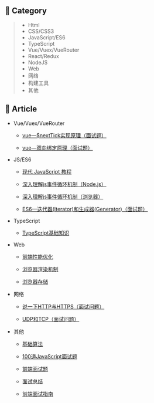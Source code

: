 ## 🌱 Category

> * Html
> * CSS/CSS3
> * JavaScript/ES6
> * TypeScript
> * Vue/Vuex/VueRouter
> * React/Redux
> * NodeJS
> * Web
> * 网络
> * 构建工具
> * 其他


## 🌱 Article
* Vue/Vuex/VueRouter

  * [vue—$nextTick实现原理（面试题）](https://github.com/mfuu/Blog/issues/7)

  * [vue—双向绑定原理（面试题）](https://github.com/mfuu/Blog/issues/8)

  
* JS/ES6

  * [现代 JavaScript 教程](https://zh.javascript.info/)
 
  * [深入理解js事件循环机制（Node.js）](https://github.com/mfuu/Blog/issues/2)

  * [深入理解js事件循环机制（浏览器）](https://github.com/mfuu/Blog/issues/3)

  * [ES6—迭代器(Iterator)和生成器(Generator)（面试题）](https://github.com/mfuu/Blog/issues/6)


* TypeScript

  * [TypeScript基础知识](https://github.com/mfuu/Blog/tree/main/docs/TypeScript)


* Web
  
  * [前端性能优化](https://github.com/mfuu/Blog/issues/9)

  * [浏览器渲染机制](https://github.com/mfuu/Blog/issues/10)

  * [浏览器存储](https://github.com/mfuu/Blog/issues/11)


* 网络

  * [说一下HTTP与HTTPS（面试问题）](https://github.com/mfuu/Blog/issues/4)

  * [UDP和TCP（面试问题）](https://github.com/mfuu/Blog/issues/5)


* 其他

  * [基础算法](https://github.com/mfuu/Blog/issues/12)
  
  * [100道JavaScript面试题](https://juejin.cn/post/6992525007716876325)

  * [前端面试题](https://fe.ecool.fun/topic-list)

  * [面试总结](https://mfuu.github.io/2020/02/02/%E5%B8%B8%E8%A7%81%E9%9D%A2%E8%AF%95%E9%A2%98/)
  
  * [前端面试指南](https://interview2.poetries.top/)
